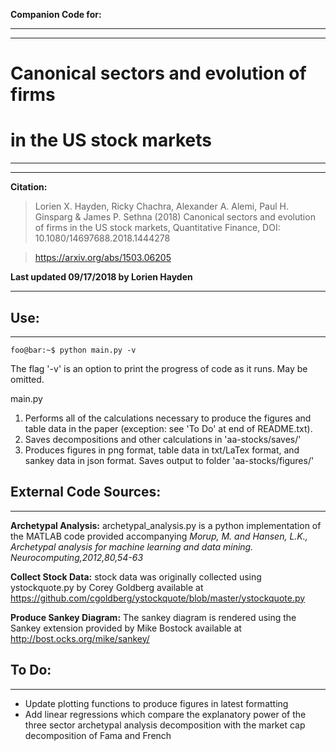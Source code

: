 **Companion Code for:**
****************************************************************
****************************************************************
# Canonical sectors and evolution of firms 
# in the US stock markets
****************************************************************
****************************************************************
**Citation:**

> Lorien X. Hayden, Ricky Chachra, Alexander A. Alemi,
> Paul H. Ginsparg & James P. Sethna (2018)
> Canonical sectors and evolution of firms in the US stock markets,
> Quantitative Finance, DOI: 10.1080/14697688.2018.1444278

> https://arxiv.org/abs/1503.06205

**Last updated 09/17/2018 by Lorien Hayden**

****************************************************************

## Use:
****

```console
foo@bar:~$ python main.py -v
```
The flag '-v' is an option to print the progress of code as it runs. May be omitted.

main.py
1) Performs all of the calculations necessary to produce the figures and table data in the paper (exception: see 'To Do' at end of README.txt).
2) Saves decompositions and other calculations in 'aa-stocks/saves/'
3) Produces figures in png format, table data in txt/LaTex format, and sankey data in json format. Saves output to folder 'aa-stocks/figures/'



## External Code Sources:
**********************

**Archetypal Analysis:**
archetypal_analysis.py is a python implementation of the MATLAB code provided accompanying *Morup, M. and Hansen, L.K., Archetypal analysis for machine learning and data mining. Neurocomputing,2012,80,54-63*

**Collect Stock Data:**
stock data was originally collected using ystockquote.py by Corey Goldberg available at https://github.com/cgoldberg/ystockquote/blob/master/ystockquote.py

**Produce Sankey Diagram:**
The sankey diagram is rendered using the Sankey extension provided by Mike Bostock available at http://bost.ocks.org/mike/sankey/


## To Do:
**********************
* Update plotting functions to produce figures in latest formatting
* Add linear regressions which compare the explanatory power of the three sector archetypal analysis decomposition with the market cap decomposition of Fama and French
                                                                      
